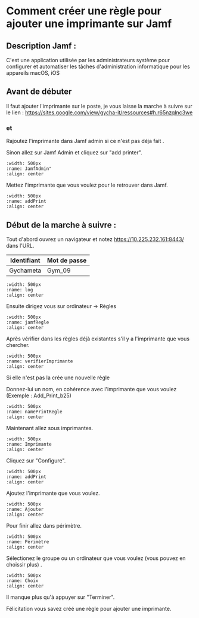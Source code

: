 # Comment créer une règle pour ajouter une imprimante sur Jamf

## Description Jamf :

C'est une application utilisée par les administrateurs système pour configurer et automatiser les tâches d'administration informatique pour les appareils macOS, iOS

## Avant de débuter 

Il faut ajouter l'imprimante sur le poste, je vous laisse la marche à suivre sur le lien :
https://sites.google.com/view/gycha-it/ressources#h.r65nzqlnc3we

### et

Rajoutez l'imprimante dans Jamf admin si ce n'est pas déja fait .

Sinon allez sur Jamf Admin et cliquez sur "add printer".

```{image} images/addPrintJamfAdmin.png
:width: 500px
:name: JamfAdmin"
:align: center
```

Mettez l'imprimante que vous voulez pour le retrouver dans Jamf.

```{image} images/jamfAdminPrint.png
:width: 500px
:name: addPrint
:align: center
```

## Début de la marche à suivre :

Tout d'abord ouvrez un navigateur et notez https://10.225.232.161:8443/ dans l'URL.

| Identifiant | Mot de passe |
|-------------|--------------|
|Gychameta|Gym_09|

```{image} images/login-jamf.png
:width: 500px
:name: log
:align: center
```

Ensuite dirigez vous sur ordinateur -> Règles

```{image} images/jamfRegle.png
:width: 500px
:name: jamfRegle
:align: center
```

Après vérifier dans les règles déjà existantes s'il y a l'imprimante que vous chercher.

```{image} images/verifierImprimante.png
:width: 500px
:name: verifierImprimante
:align: center
```

Si elle n'est pas la crée une nouvelle règle

Donnez-lui un nom, en cohérence avec l'imprimante que vous voulez (Exemple : Add_Print_b25)

```{image} images/namePrintRegle.png
:width: 500px
:name: namePrintRegle
:align: center
```

Maintenant allez sous imprimantes.

```{image} images/ImprimanteJamf.png
:width: 500px
:name: Imprimante
:align: center
```

Cliquez sur "Configure".

```{image} images/addPrint.png
:width: 500px
:name: addPrint
:align: center
```

Ajoutez l'imprimante que vous voulez.

```{image} images/addPrintData.png
:width: 500px
:name: Ajouter
:align: center
```

Pour finir allez dans périmètre.

```{image} images/perimetrePrint.png
:width: 500px
:name: Périmètre
:align: center
```

Sélectionez le groupe ou un ordinateur que vous voulez (vous pouvez en choissir plus) .

```{image} images/perimetreAddPrint.png
:width: 500px
:name: Choix
:align: center
```

Il manque plus qu'à appuyer sur "Terminer".

Félicitation vous savez créé une règle pour ajouter une imprimante.

 




